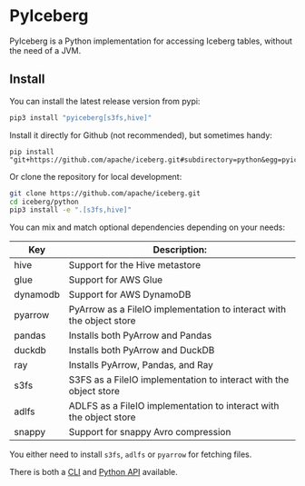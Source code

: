<!--
 - Licensed to the Apache Software Foundation (ASF) under one or more
 - contributor license agreements.  See the NOTICE file distributed with
 - this work for additional information regarding copyright ownership.
 - The ASF licenses this file to You under the Apache License, Version 2.0
 - (the "License"); you may not use this file except in compliance with
 - the License.  You may obtain a copy of the License at
 -
 -   http://www.apache.org/licenses/LICENSE-2.0
 -
 - Unless required by applicable law or agreed to in writing, software
 - distributed under the License is distributed on an "AS IS" BASIS,
 - WITHOUT WARRANTIES OR CONDITIONS OF ANY KIND, either express or implied.
 - See the License for the specific language governing permissions and
 - limitations under the License.
 -->

# PyIceberg

PyIceberg is a Python implementation for accessing Iceberg tables, without the need of a JVM.

## Install

You can install the latest release version from pypi:

```sh
pip3 install "pyiceberg[s3fs,hive]"
```

Install it directly for Github (not recommended), but sometimes handy:

```
pip install "git+https://github.com/apache/iceberg.git#subdirectory=python&egg=pyiceberg[s3fs]"
```

Or clone the repository for local development:

```sh
git clone https://github.com/apache/iceberg.git
cd iceberg/python
pip3 install -e ".[s3fs,hive]"
```

You can mix and match optional dependencies depending on your needs:

| Key      | Description:                                                         |
| -------- | -------------------------------------------------------------------- |
| hive     | Support for the Hive metastore                                       |
| glue     | Support for AWS Glue                                                 |
| dynamodb | Support for AWS DynamoDB                                             |
| pyarrow  | PyArrow as a FileIO implementation to interact with the object store |
| pandas   | Installs both PyArrow and Pandas                                     |
| duckdb   | Installs both PyArrow and DuckDB                                     |
| ray      | Installs PyArrow, Pandas, and Ray                                    |
| s3fs     | S3FS as a FileIO implementation to interact with the object store    |
| adlfs    | ADLFS as a FileIO implementation to interact with the object store   |
| snappy   | Support for snappy Avro compression                                  |

You either need to install `s3fs`, `adlfs` or `pyarrow` for fetching files.

There is both a [CLI](cli.md) and [Python API](api.md) available.
